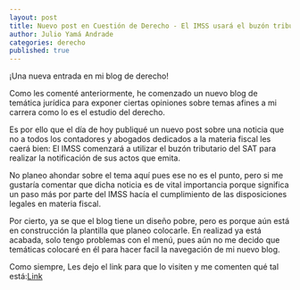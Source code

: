 ```yaml
---
layout: post
title: Nuevo post en Cuestión de Derecho - El IMSS usará el buzón tributario del SAT
author: Julio Yamá Andrade
categories: derecho
published: true
---
```

¡Una nueva entrada en mi blog de derecho!

Como les comenté anteriormente, he comenzado un nuevo blog de temática jurídica para exponer ciertas opiniones sobre temas afines a mi carrera como lo es el estudio del derecho.

Es por ello que el día de hoy publiqué un nuevo post sobre una noticia que no a todos los contadores y abogados dedicados a la materia fiscal les caerá bien: El IMSS comenzará a utilizar el buzón tributario del SAT para realizar la notificación de sus actos que emita.

No planeo ahondar sobre el tema aquí pues ese no es el punto, pero si me gustaría comentar que dicha noticia es de vital importancia porque significa un paso más por parte del IMSS hacía el cumplimiento de las disposiciones legales en materia fiscal.

Por cierto, ya se que el blog tiene un diseño pobre, pero es porque aún está en construcción la plantilla que planeo colocarle. En realizad ya está acabada, solo tengo problemas con el menú, pues aún no me decido que temáticas colocaré en él para hacer facil la navegación de mi nuevo blog.

Como siempre, Les dejo el link para que lo visiten y me comenten qué tal está:[Link](https://cuestionderecho.blogspot.com/2018/10/imss-notifica-buzon-tributario.html)
